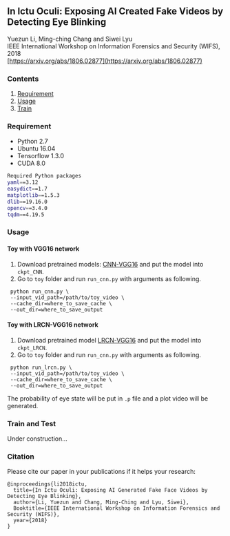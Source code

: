## In Ictu Oculi: Exposing AI Created Fake Videos by Detecting Eye Blinking
Yuezun Li, Ming-ching Chang and Siwei Lyu \
IEEE International Workshop on Information Forensics and Security (WIFS), 2018 \
[https://arxiv.org/abs/1806.02877](https://arxiv.org/abs/1806.02877)


### Contents
1. [Requirement](#Requirement)
2. [Usage](#Usage)
3. [Train](#Train)


### Requirement
- Python 2.7
- Ubuntu 16.04
- Tensorflow 1.3.0
- CUDA 8.0
```bash
Required Python packages 
yaml==3.12
easydict==1.7
matplotlib==1.5.3
dlib==19.16.0
opencv==3.4.0
tqdm==4.19.5
```

### Usage
#### Toy with VGG16 network
1. Download pretrained models: [CNN-VGG16](https://drive.google.com/drive/folders/1gACZmcVuHL48DDCWUawxDTkSqLcLjM_j?usp=sharing)
and put the model into `ckpt_CNN`.
2. Go to `toy` folder and run `run_cnn.py` with arguments as following. 
 ```
  python run_cnn.py \
  --input_vid_path=/path/to/toy_video \
  --cache_dir=where_to_save_cache \
  --out_dir=where_to_save_output
  ```

#### Toy with LRCN-VGG16 network
1. Download pretrained model [LRCN-VGG16](https://drive.google.com/drive/folders/1gACZmcVuHL48DDCWUawxDTkSqLcLjM_j?usp=sharing) and put the model into `ckpt_LRCN`.
2. Go to `toy` folder and run `run_cnn.py` with arguments as following. 
 ```Shell
  python run_lrcn.py \
  --input_vid_path=/path/to/toy_video \
  --cache_dir=where_to_save_cache \
  --out_dir=where_to_save_output
  ```
The probability of eye state will be put in `.p` file and a plot video will be generated.

### Train and Test
Under construction...
### Citation

Please cite our paper in your publications if it helps your research:

    @inproceedings{li2018ictu,
      title={In Ictu Oculi: Exposing AI Generated Fake Face Videos by Detecting Eye Blinking},
      author={Li, Yuezun and Chang, Ming-Ching and Lyu, Siwei},
      Booktitle={IEEE International Workshop on Information Forensics and Security (WIFS)},
      year={2018}
    }
